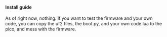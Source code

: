 #### Install guide
As of right now, nothing. If you want to test the firmware and your own code, you can copy the uf2 files, the boot.py, and your own code.lua to the pico, and mess with the firmware.
